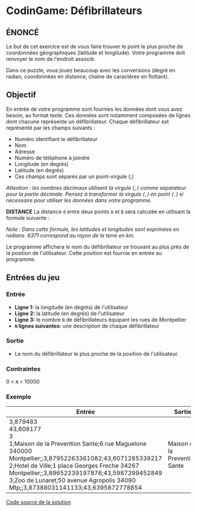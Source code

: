 # CodinGame: Défibrillateurs

## ÉNONCÉ
Le but de cet exercice est de vous faire trouver le point le plus proche de coordonnées géographiques (latitude et longitude). Votre programme doit renvoyer le nom de l'endroit associé.

Dans ce puzzle, vous jouez beaucoup avec les conversions (degré en radian, coordonnées en distance, chaîne de caractères en flottant).

## Objectif
En entrée de votre programme sont fournies les données dont vous avez besoin, au format texte. Ces données sont notamment composées de lignes dont chacune représente un défibrillateur. Chaque défibrillateur est représenté par les champs suivants :
- Numéro identifiant le défibrillateur
- Nom
- Adresse
- Numéro de téléphone à joindre
- Longitude (en degrés)
- Latitude (en degrés)
- Ces champs sont séparés par un point-virgule (;)

*Attention : les nombres décimaux utilisent la virgule (`,`) comme séparateur pour la partie décimale. Pensez à transformer la virgule (`,`) en point (`.`) si nécessaire pour utiliser les données dans votre programme.*

**DISTANCE**
La distance `d` entre deux points `A` et `B` sera calculée en utilisant la formule suivante :

*Note : Dans cette formule, les latitudes et longitu​des sont exprimées en radians. 6371 correspond au rayon de la terre en km.*

Le programme affichera le nom du défibrillateur se trouvant au plus près de la position de l'utilisateur. Cette position est fournie en entrée au programme.

## Entrées du jeu

### Entrée
- **Ligne 1:** la longitude (en degrés) de l'utilisateur
- **Ligne 2:** la latitude (en degrés) de l'utilisateur
- **Ligne 3:** le nombre `N` de défibrillateurs équipant les rues de Montpellier
- **`N` lignes suivantes:** une description de chaque défibrillateur

### Sortie
- Le nom du défibrillateur le plus proche de la position de l'utilisateur.
 
### Contraintes
0 < `N` < 10000 

### Exemple
Entrée | Sortie
------------ | -------------
3,879483<br>43,608177<br>3<br>1;Maison de la Prevention Sante;6 rue Maguelone 340000 Montpellier;;3,87952263361082;43,6071285339217<br>2;Hotel de Ville;1 place Georges Freche 34267 Montpellier;;3,89652239197876;43,5987299452849<br>3;Zoo de Lunaret;50 avenue Agropolis 34090 Mtp;;3,87388031141133;43,6395872778854 | Maison de la Prevention Sante

[Code source de la solution](https://github.com/Kous92/CodinGame-Swift-FR-/blob/main/Puzzles%20classiques/Facile/Chevaux%20de%20course/chevauxDeCourse.swift)
